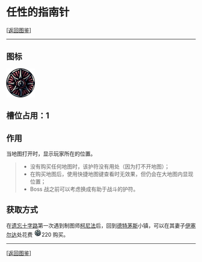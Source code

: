 # 任性的指南针
[[返回图鉴]](/zh-cn/Charms/Charms.md#护符图鉴)
***
## 图标
![任性的指南针](../../res/Charm_WaywardCompass.png "任性的指南针")

## 槽位占用：1

## 作用
当地图打开时，显示玩家所在的位置。
>* 没有购买任何地图时，该护符没有用处（因为打不开地图）；
>* 在购买地图后，使用快捷地图键查看时无效果，但仍会在大地图内显现位置；
>* Boss 战之前可以考虑换成有助于战斗的护符。

## 获取方式
在[遗忘十字路]()第一次遇到制图师[柯尼法]()后，回到[德特茅斯]()小镇，可以在其妻子[伊塞尔达]()处花费 ![吉欧](../../res/Geo.png "吉欧")220 购买。
***
[[返回图鉴]](/zh-cn/Charms/Charms.md#护符图鉴)

<!-- <div class="hidden"><div class="center"><div class="floatnone"><div style="height: 521px; width: 800px; "><map name="ImageMap_1_1756497607" class=""><area href="/zh/wiki/%E5%91%BC%E5%95%B8%E6%82%AC%E5%B4%96" shape="poly" coords="113,16,265,16,265,75,232,75,232,124,193,124,193,99,113,99" alt="呼啸悬崖" title="呼啸悬崖" class=""><area href="/zh/wiki/%E5%BE%B7%E7%89%B9%E8%8C%85%E6%96%AF" shape="poly" coords="244,82,283,82,283,63,408,63,408,124,244,124" alt="德特茅斯" title="德特茅斯"><area href="/zh/wiki/%E6%B0%B4%E6%99%B6%E5%B1%B1%E5%B3%B0" shape="poly" coords="414,76,480,76,480,33,539,33,539,6,571,6,571,80,592,84,602,94,605,109,605,121,539,121,539,143,574,143,574,166,480,166,480,96,414,96" alt="水晶山峰" title="水晶山峰"><area href="/zh/wiki/%E8%8B%8D%E7%BB%BF%E4%B9%8B%E5%BE%84" shape="poly" coords="31,153,34,125,48,109,184,110,184,131,277,131,277,180,259,196,169,196,158,186,145,196,137,196,126,187,126,153" alt="苍绿之径" title="苍绿之径"><area href="/zh/wiki/%E9%81%97%E5%BF%98%E5%8D%81%E5%AD%97%E8%B7%AF" shape="poly" coords="288,187,288,146,300,131,472,131,472,204,420,204,420,187" alt="遗忘十字路" title="遗忘十字路"><area href="/zh/wiki/%E5%AE%89%E6%81%AF%E4%B9%8B%E5%9C%B0" shape="poly" coords="481,204,481,172,608,172,608,131,686,131,686,196,578,196,578,204" alt="安息之地" title="安息之地"><area href="/zh/wiki/%E7%8E%8B%E5%90%8E%E8%8A%B1%E5%9B%AD" shape="poly" coords="47,306,36,293,36,252,47,241,55,219,75,210,148,210,148,242,202,242,202,300,187,306" alt="王后花园" title="王后花园"><area href="/zh/wiki/%E9%9B%BE%E4%B9%8B%E5%B3%A1%E8%B0%B7" shape="poly" coords="157,208,290,208,290,193,307,193,312,197,312,236,294,236,289,231,283,237,255,237,255,262,250,267,255,270,255,275,214,275,214,237,157,237" alt="雾之峡谷" title="雾之峡谷"><area href="/zh/wiki/%E7%9C%9F%E8%8F%8C%E8%8D%92%E5%9C%B0" shape="poly" coords="211,307,211,284,262,284,262,253,293,253,297,258,310,258,312,253,320,253,320,195,352,195,352,217,371,217,371,264,366,269,367,279,371,284,371,342,348,342,348,370,300,370,300,307" alt="真菌荒地" title="真菌荒地"><area href="/zh/wiki/%E6%B3%AA%E6%B0%B4%E4%B9%8B%E5%9F%8E" shape="poly" coords="380,330,380,198,409,198,409,220,521,220,554,229,584,256,590,256,590,206,608,206,608,285,655,285,655,327,577,327,577,330" alt="泪水之城" title="泪水之城"><area href="/zh/wiki/%E7%8E%8B%E5%9B%BD%E8%BE%B9%E7%BC%98" shape="poly" coords="567,436,571,430,622,430,622,364,662,364,662,262,625,262,625,240,641,225,659,217,698,217,698,303,794,303,794,377,648,377,648,450,567,450" alt="王国边缘" title="王国边缘"><area href="/zh/wiki/%E8%9C%82%E5%B7%A2" shape="poly" coords="656,465,656,384,772,384,785,399,785,450,776,465" alt="蜂巢" title="蜂巢"><area href="/zh/wiki/%E6%B7%B1%E9%82%83%E5%B7%A2%E7%A9%B4" shape="poly" coords="7,450,7,365,15,354,75,354,75,385,96,385,96,315,247,315,247,321,277,321,277,351,292,351,292,371,253,371,253,431,307,431,312,438,312,450,144,450,136,439,136,423,43,423,43,450" alt="深邃巢穴" title="深邃巢穴"><area href="/zh/wiki/%E7%9A%87%E5%AE%B6%E6%B0%B4%E9%81%93" shape="poly" coords="354,385,354,348,379,348,379,336,636,336,636,359,615,359,615,399,520,399,520,423,446,423,446,385" alt="皇家水道" title="皇家水道"><area href="/zh/wiki/%E5%8F%A4%E8%80%81%E7%9B%86%E5%9C%B0" shape="poly" coords="311,508,311,463,387,463,387,455,447,455,447,429,519,429,519,462,592,462,592,514,406,514,406,507" alt="古老盆地" title="古老盆地"></map><img src="https://vignette.wikia.nocookie.net/hollowknight/images/7/73/Map_Navigation.png/revision/latest/scale-to-width-down/800?cb=20170808025014&amp;path-prefix=zh" alt="&amp;quot;åœ°å›¾&amp;quot;" class="lzyPlcHld lzyTrns lzyLoaded" data-image-key="Map_Navigation.png" data-image-name="Map Navigation.png" data-src="https://vignette.wikia.nocookie.net/hollowknight/images/7/73/Map_Navigation.png/revision/latest/scale-to-width-down/800?cb=20170808025014&amp;path-prefix=zh" width="800" height="521" onload="if(typeof ImgLzy==='object'){ImgLzy.load(this)}" usemap="#ImageMap_1_1756497607"><div style="margin-left: 780px; margin-top: -20px; text-align: left;"><a href="/zh/wiki/File:Map_Navigation.png" title="关于这幅图像"><img alt="关于这幅图像" src="/zh/extensions/ImageMap/desc-20.png" style="border: none;"></a></div></div></div></div></div> -->
